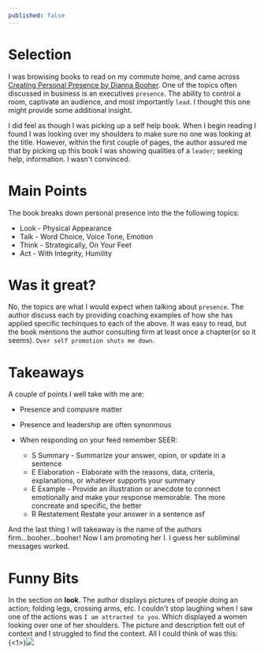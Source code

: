 ```yaml
---
published: false
---
```


# Selection

I was browising books to read on my commute home, and came across  [Creating Personal Presence by Dianna Booher](http://www.booher.com/creatingpersonalpresence.html).  One of the topics often discussed in business is an executives `presence`.  The ability to control a room, captivate an audience, and most importantly `lead`.  I thought this one might provide some additional insight.

I did feel as though I was picking up a self help book. When I begin reading I found I was looking over my shoulders to make sure no one was looking at the title.  However, within the first couple of pages, the author assured me that by picking up this book I was showing qualities of a `leader`; seeking help, information.  I wasn't convinced.

#  Main Points

The book breaks down personal presence into the the following topics:

* Look - Physical Appearance
* Talk - Word Choice, Voice Tone, Emotion
* Think - Strategically, On Your Feet
* Act - With Integrity, Humility

# Was it great?

No, the topics are what I would expect when talking about `presence`.  The author discuss each by providing coaching examples of how she has applied specific techinques to each of the above.  It was easy to read, but the book mentions the author consulting firm at least once a chapter(or so it seems).  `Over self promotion shuts me down`.

# Takeaways

A couple of points I well take with me are:
* Presence and compusre matter
* Presence and leadership are often synonmous
* When responding on your feed remember SEER:
	
    * S Summary - Summarize your answer, opion, or update in a sentence
    * E Elaboration - Elaborate with the reasons, data, criteria, explanations, or whatever supports your summary
    * E Example - Provide an illustration or anecdote to connect emotionally and make your response memorable. The more concreate and specific, the better
    * R Restatement Restate your answer in a sentence
    asf

And the last thing I will takeaway is the name of the authors firm...booher...booher! Now I am promoting her I.  I guess her subliminal messages worked.

# Funny Bits

In the section on **look**. The author displays pictures of people doing an action; folding legs, crossing arms, etc. I couldn't stop laughing when I saw one of the actions was `I am attracted to you`.  Which displayed a women looking over one of her shoulders.  The picture and description felt out of context and I struggled to find the context.  All I could think of was this:
{<1>}![](http://www.laineygossip.com/Content/images/articles/donatella%20versace%2018jun12%2004.jpg)